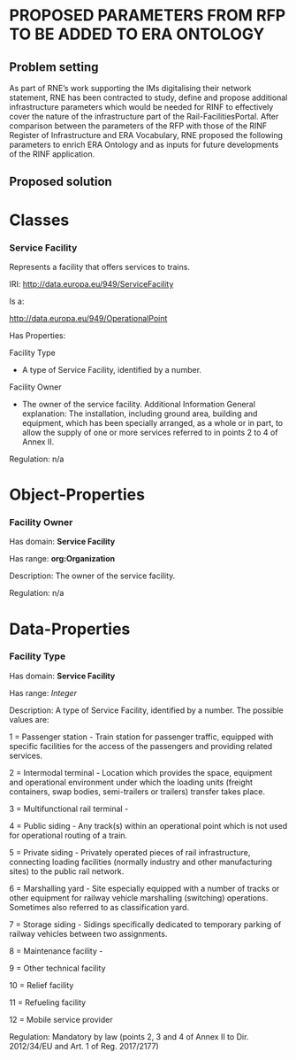 # PROPOSED PARAMETERS FROM RFP TO BE ADDED TO ERA ONTOLOGY
## Problem setting

As part of RNE’s work supporting the IMs digitalising their network statement, RNE has been
contracted to study, define and propose additional infrastructure parameters which would be
needed for RINF to effectively cover the nature of the infrastructure part of the Rail-FacilitiesPortal. After comparison between the parameters of the RFP with those of the RINF Register of
Infrastructure and ERA Vocabulary, RNE proposed the following parameters to enrich ERA Ontology and as inputs for future developments of the RINF application.

## Proposed solution
# Classes
### Service Facility

Represents a facility that offers services to trains.

IRI: http://data.europa.eu/949/ServiceFacility

Is a:

http://data.europa.eu/949/OperationalPoint

Has Properties:

Facility Type

- A type of Service Facility, identified by a number.
  
Facility Owner
- The owner of the service facility.
Additional Information
  General explanation:
  The installation, including ground area, building and equipment, which has been specially arranged, as a whole or in part, to allow the supply of one or more services referred to in points 2 to 4 of Annex II.

Regulation: n/a

# Object-Properties
### Facility Owner

Has domain: **Service Facility**

Has range: **org:Organization**

Description: The owner of the service facility.

Regulation: n/a

# Data-Properties
### Facility Type

Has domain: **Service Facility**

Has range: *Integer*

Description: A type of Service Facility, identified by a number. The possible values are:

  1 = Passenger station - Train station for passenger traffic, equipped with specific facilities for the access of the passengers and providing related services.
  
  2 = Intermodal terminal - Location which provides the space, equipment and operational environment under which the loading units (freight containers, swap bodies, semi-trailers or trailers) transfer takes place.
  
  3 = Multifunctional rail terminal - 
  
  4 = Public siding - Any track(s) within an operational point which is not used for operational routing of a train.

  5 = Private siding - Privately operated pieces of rail infrastructure, connecting loading facilities (normally industry and other manufacturing sites) to the public rail network.
  
  6 = Marshalling yard - Site especially equipped with a number of tracks or other equipment for railway vehicle marshalling (switching) operations. Sometimes also referred to as classification yard.
  
  7 = Storage siding - Sidings specifically dedicated to temporary parking of railway vehicles between two assignments.
  
  8 = Maintenance facility - 
  
  9 = Other technical facility
  
  10 = Relief facility
  
  11 = Refueling facility
  
  12 = Mobile service provider

Regulation: Mandatory by law (points 2, 3 and 4 of Annex II to Dir. 2012/34/EU and Art. 1 of Reg. 2017/2177)
